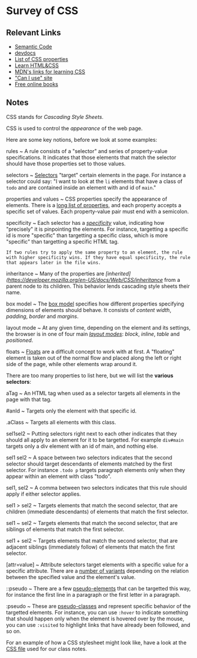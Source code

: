 # Survey of CSS

## Relevant Links

- [Semantic Code](https://boagworld.com/dev/semantic-code-what-why-how/)
- [devdocs](http://devdocs.io/)
- [List of CSS properties](https://developer.mozilla.org/en-US/docs/Web/CSS/Reference)
- [Learn HTML&CSS](http://learn.shayhowe.com/html-css/)
- [MDN's links for learning CSS](https://developer.mozilla.org/en-US/learn/css)
- ["Can I use" site](http://caniuse.com/)
- [Free online books](https://github.com/vhf/free-programming-books/blob/master/free-programming-books.md#html--css)

## Notes

CSS stands for *Cascading Style Sheets*.

CSS is used to control the *appearance* of the web page.

Here are some key notions, before we look at some examples:

rules
  ~ A rule consists of a "selector" and series of property-value specifications. It indicates that those elements that match the selector should have those properties set to those values.

selectors
  ~ [Selectors](https://developer.mozilla.org/en-US/docs/Web/CSS/Reference#Selectors) "target" certain elements in the page. For instance a selector could say: "I want to look at the `li` elements that have a class of `todo` and are contained inside an element with and id of `main`."

properties and values
  ~ CSS properties specify the appearance of elements. There is a [long list of properties](https://developer.mozilla.org/en-US/docs/Web/CSS/Reference), and each property accepts a specific set of values. Each property-value pair must end with a semicolon.

specificity
  ~ Each selector has a *[specificity](https://developer.mozilla.org/en-US/docs/Web/CSS/Specificity)* value, indicating how "precisely" it is pinpointing the elements. For instance, targetting a specific id is more "specific" than targetting a specific class, which is more "specific" than targetting a specific HTML tag.

    If two rules try to apply the same property to an element, the rule with higher specificity wins. If they have equal specificity, the rule that appears later in the file wins.

inheritance
  ~ Many of the properties are *[inherited](https://developer.mozilla.org/en-US/docs/Web/CSS/inheritance* from a parent node to its children. This behavior lends cascading style sheets their name.

box model
  ~ The [box model](https://developer.mozilla.org/en-US/docs/Web/CSS/box_model) specifies how different properties specifying dimensions of elements should behave. It consists of *content width*, *padding*, *border* and *margins*.

layout mode
  ~ At any given time, depending on the element and its settings, the browser is in one of four main *[layout modes](https://developer.mozilla.org/en-US/docs/Web/CSS/Layout_mode)*: *block*, *inline*, *table* and *positioned*.

floats
  ~ [Floats](https://developer.mozilla.org/en-US/docs/Web/CSS/float) are a difficult concept to work with at first. A "floating" element is taken out of the normal flow and placed along the left or right side of the page, while other elements wrap around it.

There are too many properties to list here, but we will list the **various selectors**:

aTag
  ~ An HTML tag when used as a selector targets all elements in the page with that tag.

\#anId
  ~ Targets only the element with that specific id.

\.aClass
  ~ Targets all elements with this class.

sel1sel2
  ~ Putting selectors right next to each other indicates that they should all apply to an element for it to be targetted. For example `div#main` targets only a div element with an id of main, and nothing else.

sel1 sel2
  ~ A space between two selectors indicates that the second selector should target descendants of elements matched by the first selector. For instance `.todo p` targets paragraph elements only when they appear within an element with class "todo".

sel1, sel2
  ~ A comma between two selectors indicates that this rule should apply if either selector applies.

sel1 \> sel2
  ~ Targets elements that match the second selector, that are children (immediate descendants) of elements that match the first selector.

sel1 \~ sel2
  ~ Targets elements that match the second selector, that are siblings of elements that match the first selector.

sel1 \+ sel2
  ~ Targets elements that match the second selector, that are adjacent siblings (immediately follow) of elements that match the first selector.

[attr=value]
  ~ Attribute selectors target elements with a specific value for a specific attribute. There are a [number of variants](https://developer.mozilla.org/en-US/docs/Web/CSS/Attribute_selectors) depending on the relation between the specified value and the element's value.

::pseudo
  ~ There are a few [pseudo-elements](https://developer.mozilla.org/en-US/docs/Web/CSS/Pseudo-elements) that can be targetted this way, for instance the first line in a paragraph or the first letter in a paragraph.

:pseudo
  ~ These are [pseudo-classes](https://developer.mozilla.org/en-US/docs/Web/CSS/pseudo-classes) and represent specific behavior of the targetted elements. For instance, you can use `:hover` to indicate something that should happen only when the element is hovered over by the mouse, you can use `:visited` to highlight links that have already been followed, and so on.

For an example of how a CSS stylesheet might look like, have a look at the [CSS file](https://github.com/skiadas/skiadas.github.io/blob/master/css/course.css) used for our class notes.
